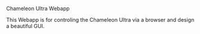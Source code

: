 Chameleon Ultra Webapp

This Webapp is for controling the Chameleon Ultra via a browser and design a beautiful GUI.



